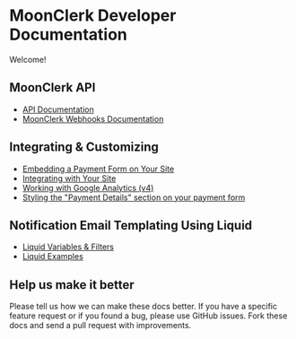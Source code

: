 # MoonClerk Developer Documentation

Welcome!

## MoonClerk API

- [API Documentation](/api/README.md)
- [MoonClerk Webhooks Documentation](/webhooks.md)

## Integrating & Customizing

- [Embedding a Payment Form on Your Site](/embedding.md)
- [Integrating with Your Site](/integration.md)
- [Working with Google Analytics (v4)](/analytics.md)
- [Styling the "Payment Details" section on your payment form](/customize-card-details-field.md)

## Notification Email Templating Using Liquid

- [Liquid Variables & Filters](/liquid/variables.md)
- [Liquid Examples](/liquid/examples.md)

## Help us make it better

Please tell us how we can make these docs better. If you have a specific feature request or if you found a bug, please use GitHub issues. Fork these docs and send a pull request with improvements.
